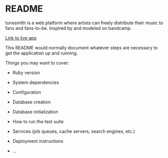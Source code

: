 # README

tunesmith is a web platform where artists can freely distribute their music to fans and fans-to-be. Inspired by and modeled on bandcamp. 

[Link to live app](https://tunesmith.herokuapp.com/)

This README would normally document whatever steps are necessary to get the
application up and running.

Things you may want to cover:

* Ruby version

* System dependencies

* Configuration

* Database creation

* Database initialization

* How to run the test suite

* Services (job queues, cache servers, search engines, etc.)

* Deployment instructions

* ...
